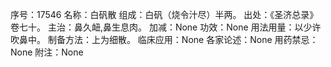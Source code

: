 序号：17546
名称：白矾散
组成：白矾（烧令汁尽）半两。
出处：《圣济总录》卷七十。
主治：鼻久衄,鼻生息肉。
加减：None
功效：None
用法用量：以少许吹鼻中。
制备方法：上为细散。
临床应用：None
各家论述：None
用药禁忌：None
附注：None
